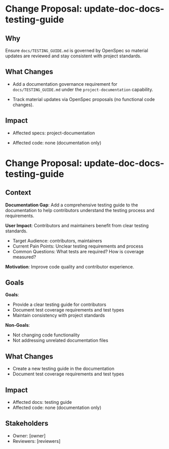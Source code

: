 # Change Proposal: update-doc-docs-testing-guide

## Why

Ensure `docs/TESTING_GUIDE.md` is governed by OpenSpec so material updates are reviewed
and stay consistent with project standards.

## What Changes

- Add a documentation governance requirement for `docs/TESTING_GUIDE.md` under the `project-documentation` capability.

- Track material updates via OpenSpec proposals (no functional code changes).

## Impact

- Affected specs: project-documentation

- Affected code: none (documentation only)
# Change Proposal: update-doc-docs-testing-guide

## Context

**Documentation Gap**: Add a comprehensive testing guide to the documentation to help contributors
understand the testing process and requirements.

**User Impact**: Contributors and maintainers benefit from clear testing standards.
- Target Audience: contributors, maintainers
- Current Pain Points: Unclear testing requirements and process
- Common Questions: What tests are required? How is coverage measured?

**Motivation**: Improve code quality and contributor experience.

## Goals

**Goals**:
- Provide a clear testing guide for contributors
- Document test coverage requirements and test types
- Maintain consistency with project standards

**Non-Goals**:
- Not changing code functionality
- Not addressing unrelated documentation files

## What Changes

- Create a new testing guide in the documentation
- Document test coverage requirements and test types

## Impact

- Affected docs: testing guide
- Affected code: none (documentation only)

## Stakeholders

- Owner: [owner]
- Reviewers: [reviewers]
